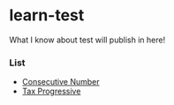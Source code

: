 learn-test
=================================
What I know about test will publish in here!


### List
* [Consecutive Number](consecutive_number/README.md)
* [Tax Progressive](tax_progressive/README.md)